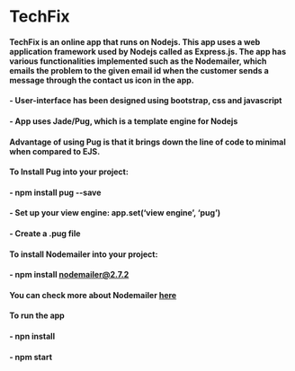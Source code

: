 # TechFix

#### TechFix is an online app that runs on Nodejs. This app uses a web application framework used by Nodejs called as Express.js. The app has various functionalities implemented such as the Nodemailer, which emails the problem to the given email id when the customer sends a message through the contact us icon in the app.


#### - User-interface has been designed using bootstrap, css and javascript
#### - App uses Jade/Pug, which is a template engine for Nodejs
#### Advantage of using Pug is that it brings down the line of code to minimal when compared to EJS.


#### To Install Pug into your project: 
#### - npm install pug --save
#### - Set up your view engine: app.set(‘view engine’, ‘pug’)
#### - Create a .pug file

#### To install Nodemailer into your project:
#### - npm install nodemailer@2.7.2
#### You can check more about Nodemailer [here](https://community.nodemailer.com/)

#### To run the app
#### - npn install 
#### - npm start


